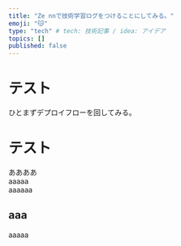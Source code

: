 ```yaml
---
title: "Ze nnで技術学習ログをつけることにしてみる。"
emoji: "😽"
type: "tech" # tech: 技術記事 / idea: アイデア
topics: []
published: false
---
```



# テスト
ひとまずデプロイフローを回してみる。

# テスト
ああああ<br>
aaaaa<br>aaaaaa

## aaa
aaaaa


